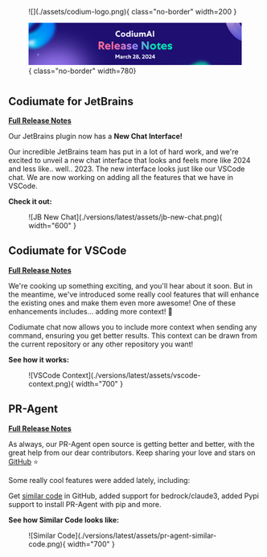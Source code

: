 <figure markdown="1">
![](./assets/codium-logo.png){ class="no-border" width=200 }

![](./versions/latest/assets/all%20release%20notes.png){ class="no-border" width=780}
</figure>

#
## Codiumate for JetBrains

**[Full Release Notes](./versions/latest/codiumate-jb.md)**

Our JetBrains plugin now has a **New Chat Interface!**

Our incredible JetBrains team has put in a lot of hard work, and we're excited to unveil a new chat interface that looks and feels more like 2024 and less like.. well.. 2023. The new interface looks just like our VSCode chat. We are now working on adding all the features that we have in VSCode.

**Check it out:**

<figure markdown="1">
![JB New Chat](./versions/latest/assets/jb-new-chat.png){ width="600" }
</figure>


## Codiumate for VSCode

**[Full Release Notes](./versions/latest/vscode.md)**

We're cooking up something exciting, and you'll hear about it soon. But in the meantime, we've introduced some really cool features that will enhance the existing ones and make them even more awesome! One of these enhancements includes... adding more context! 🍾

Codiumate chat now allows you to include more context when sending any command, ensuring you get better results. This context can be drawn from the current repository or any other repository you want!

**See how it works:**

<figure markdown="1">
![VSCode Context](./versions/latest/assets/vscode-context.png){ width="700" }
</figure>



## PR-Agent

**[Full Release Notes](./versions/latest/pr-agent.md)**

As always, our PR-Agent open source is getting better and better, with the great help from our dear contributors. Keep sharing your love and stars on [GitHub](https://github.com/Codium-ai/pr-agent/) ⭐️

Some really cool features were added lately, including:

Get [similar code](https://pr-agent-docs.codium.ai/tools/similar_code/) in GitHub, added support for bedrock/claude3, added Pypi support to install PR-Agent with pip and more.

**See how Similar Code looks like:**

<figure markdown="1">
![Similar Code](./versions/latest/assets/pr-agent-similar-code.png){ width="700" }
</figure>

